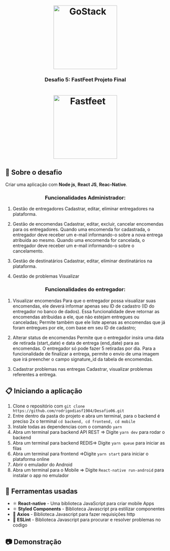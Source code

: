 <h1 align="center">
    <img alt="GoStack" src="https://rocketseat-cdn.s3-sa-east-1.amazonaws.com/bootcamp-header.png" width="200px" />
</h1>

<h3 align="center">
  Desafio 5: FastFeet Projeto Final   
</h3>
<h1 align="center">
    <img alt="Fastfeet" src="https://github.com/Rocketseat/bootcamp-gostack-desafio-03/raw/master/.github/logo.png" width="200px"/>
</h1>

## :rocket: Sobre o desafio

Criar uma aplicação com **Node js**, **React JS**, **Reac-Native**.

<h3 align="center">
  Funcionalidades Administrador:
</h3>

1. Gestão de entregadores
Cadastrar, editar, eliminar entregadores na plataforma.

2. Gestão de encomendas
Cadastrar, editar, excluir, cancelar encomendas para os entregadores.
Quando uma encomenda for cadastrada, o entregador deve receber um e-mail informando-o sobre a nova entrega atribuída ao mesmo.
Quando uma encomenda for cancelada, o entregador deve receber um e-mail informando-o sobre o cancelamento.

3. Gestão de destinatários
Cadastrar, editar, eliminar destinatários na plataforma.

4. Gestão de problemas
Visualizar

<h3 align="center">
  Funcionalidades do entregador:
</h3>

1. Visualizar encomendas
Para que o entregador possa visualizar suas encomendas, ele deverá informar apenas seu ID de cadastro (ID do entregador no banco de dados). Essa funcionalidade deve retornar as encomendas atribuidas a ele, que não estejam entregues ou canceladas;
Permite também que ele liste apenas as encomendas que já foram entregues por ele, com base em seu ID de cadastro;

2. Alterar status de encomendas
Permite que o entregador insira uma data de retirada (start_date) e data de entrega (end_date) para as encomendas. O entregador só pode fazer 5 retiradas por dia.
Para a funcionalidade de finalizar a entrega, permite o envio de uma imagem que irá preencher o campo signature_id da tabela de encomendas.

3. Cadastrar problemas nas entregas
Cadastrar, visualizar problemas referentes a entrega.

## :clipboard: Iniciando a aplicação

1. Clone o repositório com `git clone https://github.com/rodrigodiasf1984/Desafio06.git`
2. Entre dentro da pasta do projeto e abra um terminal, para o backend é preciso 2x o terminal `cd backend, cd frontend, cd mobile`
3. Instale todas as dependencias com o comando `yarn`
4. Abra um terminal para backend API REST => Digite `yarn dev` para rodar o backend
5. Abra um terminal para backend REDIS=> Digite `yarn queue` para iniciar as filas
6. Abra um terminal para frontend =>Digite `yarn start` para iniciar o plataforma online
7. Abrir o emulador do Android
8. Abra um terminal para o Mobile => Digite `React-native run-android` para instalar o app no emulador

## :hammer: Ferramentas usadas

- ⚛️ **React-native** - Uma biblioteca JavaScript para criar mobile Apps 
- ⚛️ **Styled Components** - Biblioteca Javascript pra estilizar componentes
- 📄 **Axios** - Biblioteca Javascript para fazer requisições http
- 📄 **ESLint** - Biblioteca Javascript para procurar e resolver problemas no codigo

## :camera: Demonstração
<h1 align="center">
 
</h1>


